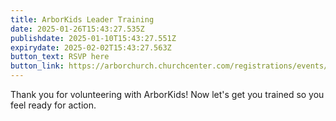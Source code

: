 ```yaml
---
title: ArborKids Leader Training
date: 2025-01-26T15:43:27.535Z
publishdate: 2025-01-10T15:43:27.551Z
expirydate: 2025-02-02T15:43:27.563Z
button_text: RSVP here
button_link: https://arborchurch.churchcenter.com/registrations/events/2705161
---
```

T﻿hank you for volunteering with ArborKids! Now let's get you trained so you feel ready for action.